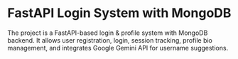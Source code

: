 # FastAPI Login System with MongoDB

The project is a FastAPI-based login & profile system with MongoDB backend.
It allows user registration, login, session tracking, profile bio management, and integrates Google Gemini API for username suggestions.